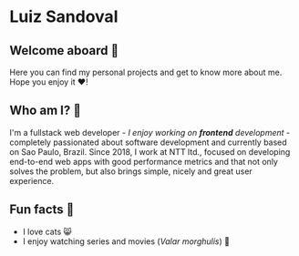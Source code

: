 # Luiz Sandoval

## Welcome aboard :rocket:

Here you can find my personal projects and get to know more about me. Hope you enjoy it :heart:!

## Who am I? :thinking:
 
I'm a fullstack web developer - <i>I enjoy working on **frontend** development</i> - completely passionated about software development and currently based on Sao Paulo, Brazil.
Since 2018, I work at NTT ltd., focused on developing end-to-end web apps with good performance metrics and that not only solves the problem, but also brings simple, nicely and great user experience.

## Fun facts :dancer:

- I love cats :smile_cat:
- I enjoy watching series and movies (<i>Valar morghulis</i>) :dragon_face:
